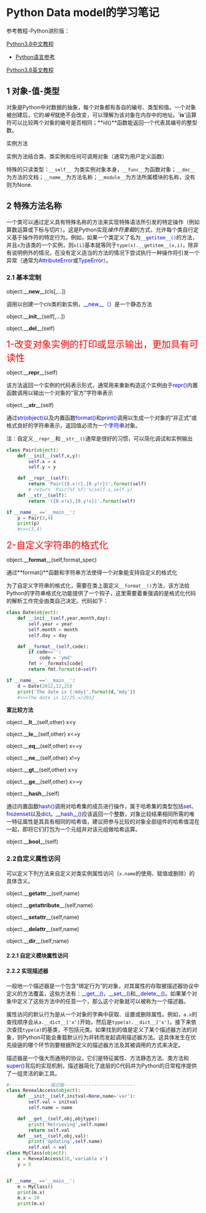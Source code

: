 # Python Data model的学习笔记

参考教程-Python进阶版：

[Python3.8中文教程](https://docs.python.org/zh-cn/3/)

* [Python语言参考](https://docs.python.org/zh-cn/3/reference/index.html)

[Python3.8英文教程](https://docs.python.org/3/reference/index.html)



## 1 对象-值-类型

对象是Python中对数据的抽象，每个对象都有各自的编号、类型和值。一个对象被创建后，它的*编号*就绝不会改变，可以理解为该对象在内存中的地址。'**is**'运算符可以比较两个对象的编号是否相同；**id()**函数能返回一个代表其编号的整型数。



实例方法

实例方法结合类、类实例和任何可调用对象（通常为用户定义函数）

特殊的只读类型：`__self__ `为类实例对象本身，`__func__`为函数对象；`__doc__`为方法的文档；`__name__`为方法名称；`__module__`为方法所属模块的名称，没有则为None.

## 2 特殊方法名称

一个类可以通过定义具有特殊名称的方法来实现特殊语法所引发的特定操作（例如算数运算或下标与切片）。这是Python实现*操作符重载*的方式，允许每个类自行定义基于操作符的特定行为。例如，如果一个类定义了名为<font color=blue>`__getitem__()`</font>的方法，并且`x`为该类的一个实例，则`x[i]`基本就等同于`type(x).__getitem__(x,i)`，除非有说明例外的情况，在没有定义适当的方法的情况下尝试执行一种操作将引发一个异常（通常为<font color=blue>AttributeError</font>或<font color=blue>TypeError</font>）。

### 2.1 基本定制

object.\_\_**new**\_\_(cls[,...])

调用以创建一个*cls*类的新实例，<font color=blue>\_\_new\_\_（）</font>是一个静态方法



object.\_\_**init**\_\_(self[,...])



object.\_\_**del**\_\_(self)



<font color=red size=5>1-改变对象实例的打印或显示输出，更加具有可读性</font>

object.\_\_**repr**\_\_(self)

该方法返回一个实例的代码表示形式，通常用来重新构造这个实例由于<font color=blue>repr()</font>内置函数调用以输出一个对象的“官方”字符串表示

object.\_\_**str**\_\_(self)

通过<font color=blue>str(object)</font>以及内置函数<font color=blue>format()</font>和<font color=blue>print()</font>调用以生成一个对象的“非正式”或格式良好的字符串表示，返回值必须为一个<font color=blue>字符串</font>对象。

注：自定义`__repr__`和`__str__()`通常是很好的习惯，可以简化调试和实例输出

```python
class Pair(object):
    def __init__(self,x,y):
        self.x = x
        self.y = y

    def __repr__(self):
        return 'Pair({0.x!r},{0.y!r})'.format(self)
        # return 'Pair(%f %f)'%(self.x,self.y)
    def __str__(self):
        return '({0.x!s},{0.y!s})'.format(self)

if __name__ =='__main__':
    p = Pair(3,4)
    print(p)
    #>>>(3,4)
```

<font color=red size=5>2-自定义字符串的格式化</font>

object.\_\_**format**\_\_(self,format_spec)

通过**format()**函数和字符串方法使得一个对象能支持自定义的格式化

为了自定义字符串的格式化，需要在类上面定义`__format__()`方法，该方法给Python的字符串格式化功能提供了一个钩子，这里需要着重强调的是格式化代码的解析工作完全由类自己决定。代码如下：

```python
class Date(object):
    def __init__(self,year,month,day):
        self.year = year
        self.month = month
        self.day = day

    def __format__(self,code):
        if code=='':
            code = 'ymd'
        fmt = _formats[code]
        return fmt.format(d=self)

if __name__ =='__main__':
    d = Date(2012,12,25)
    print('The date is {:mdy}'.format(d,'mdy'))
    #>>>The date is 12/25.=/2012
```

**富比较方法**

object.\_\_**lt**\_\_(self,other)             x<y

object.\_\_**le**\_\_(self,other)           x<=y

object.\_\_**eq**\_\_(self,other)          x==y

object.\_\_**ne**\_\_(self,other)          x!=y

object.\_\_**gt**\_\_(self,other)           x>y

object.\_\_**ge**\_\_(self,other)          x>=y



object.\_\_**hash**\_\_(self)

通过内置函数<font color=blue>hash()</font>调用对哈希集的成员进行操作，属于哈希集的类型包括<font color=blue>set</font>、<font color=blue>frozenset</font>以及<font color=blue>dict</font>。<font color=blue>\_\_hash\_\_()</font>应该返回一个整数，对象比较结果相同所需的唯一特征属性是其具有相同的哈希值，建议把参与比较的对象全部组件的哈希值混在一起，即将它们打包为一个元组并对该元组做哈希运算。

object.\_\_**bool**\_\_(self)

### 2.2自定义属性访问

可以定义下列方法来自定义对类实例属性访问（`x.name`的使用、赋值或删除）的具体含义。

object.\_\_**getattr**\_\_(self,name)

object.\_\_**getattribute**\_\_(self,name)

object.\_\_**setattr**\_\_(self,name)

object.\_\_**delattr**\_\_(self,name)

object.\_\_**dir**\_\_(self,name)

#### 2.2.1 自定义模块属性访问



#### 2.2.2 实现描述器

一般地一个描述器是一个包含“绑定行为”的对象，对其属性的存取被描述器协议中定义的方法覆盖，这些方法有：<font color=blue>\_\_get\_\_()</font>，<font color=blue>\_\_set\_\_()</font>和<font color=blue>\_\_delete\_\_()</font>。如果某个对象中定义了这些方法中的任意一个，那么这个对象就可以被称为一个描述器。

属性访问的默认行为是从一个对象的字典中获取、设置或删除属性。例如，`a.x`的查找顺序会从`a.__dict__['x‘]`开始，然后是`type(a).__dict__['x']`，接下来依次查找`type(a)`的基类，不包括元类。如果找到的值是定义了某个描述器方法的对象，则Python可能会重载默认行为并转而发起调用描述器方法。这具体发生在优先级链的哪个环节则要根据所定义的描述器方法及其被调用的方式来决定。

描述器是一个强大而通用的协议，它们是特征属性、方法静态方法、类方法和<font color=blue>super()</font>背后的实现机制，描述器简化了底层的C代码并为Python的日常程序提供了一组灵活的新工具。



```python
#---------------描述器--------------------------
class RevealAccess(object):
    def __init__(self,initval=None,name='var'):
        self.val = initval
        self.name = name

    def __get__(self,obj,objtype):
        print('Retrieving',self.name)
        return self.val
    def __set__(self,obj,val):
        print('Updating',self.name)
        self.val = val
class MyClass(object):
    x = RevealAccess(10,'variable x')
    y = 5


if __name__ =='__main__':
    m = MyClass()
    print(m.x)
    m.x = 20
    print(m.x)

```



























